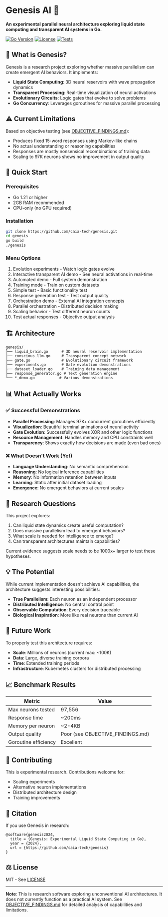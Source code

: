 # Genesis AI 🧠

**An experimental parallel neural architecture exploring liquid state computing and transparent AI systems in Go.**

[![Go Version](https://img.shields.io/badge/Go-1.21+-blue.svg)](https://golang.org/doc/install)
[![License](https://img.shields.io/badge/License-MIT-green.svg)](LICENSE)
[![Tests](https://img.shields.io/badge/Tests-27%2F27%20Passing-brightgreen.svg)](#testing)

## 🔬 What is Genesis?

Genesis is a research project exploring whether massive parallelism can create emergent AI behaviors. It implements:

- **Liquid State Computing**: 3D neural reservoirs with wave propagation dynamics
- **Transparent Processing**: Real-time visualization of neural activations
- **Evolutionary Circuits**: Logic gates that evolve to solve problems
- **Go Concurrency**: Leverages goroutines for massive parallel processing

## ⚠️ Current Limitations

Based on objective testing (see [OBJECTIVE_FINDINGS.md](OBJECTIVE_FINDINGS.md)):
- Produces fixed 15-word responses using Markov-like chains
- No actual understanding or reasoning capabilities
- Responses are mostly nonsensical recombinations of training data
- Scaling to 97K neurons shows no improvement in output quality

## 🚀 Quick Start

### Prerequisites
- Go 1.21 or higher
- 2GB RAM recommended
- CPU-only (no GPU required)

### Installation
```bash
git clone https://github.com/caia-tech/genesis.git
cd genesis
go build
./genesis
```

### Menu Options
1. Evolution experiments - Watch logic gates evolve
2. Interactive transparent AI demo - See neural activations in real-time
3. Automated demo - Full system demonstration
4. Training mode - Train on custom datasets
5. Simple test - Basic functionality test
6. Response generation test - Test output quality
7. Orchestration demo - External AI integration concepts
8. Parallel orchestration - Distributed decision making
9. Scaling behavior - Test different neuron counts
10. Test actual responses - Objective output analysis

## 🏗️ Architecture

```
genesis/
├── liquid_brain.go      # 3D neural reservoir implementation
├── conscious_llm.go     # Transparent concept network
├── gate.go              # Evolutionary circuit framework
├── experiments.go       # Gate evolution demonstrations
├── dataset_loader.go    # Training data management
├── response_generator.go # Text generation engine
└── *_demo.go           # Various demonstrations
```

## 📊 What Actually Works

### ✅ Successful Demonstrations
- **Parallel Processing**: Manages 97K+ concurrent goroutines efficiently
- **Visualization**: Beautiful terminal animations of neural activity
- **Gate Evolution**: Successfully evolves XOR and other logic functions
- **Resource Management**: Handles memory and CPU constraints well
- **Transparency**: Shows exactly how decisions are made (even bad ones)

### ❌ What Doesn't Work (Yet)
- **Language Understanding**: No semantic comprehension
- **Reasoning**: No logical inference capabilities
- **Memory**: No information retention between inputs
- **Learning**: Static after initial dataset loading
- **Emergence**: No emergent behaviors at current scales

## 🔬 Research Questions

This project explores:
1. Can liquid state dynamics create useful computation?
2. Does massive parallelism lead to emergent behaviors?
3. What scale is needed for intelligence to emerge?
4. Can transparent architectures maintain capabilities?

Current evidence suggests scale needs to be 1000x+ larger to test these hypotheses.

## 💡 The Potential

While current implementation doesn't achieve AI capabilities, the architecture suggests interesting possibilities:

- **True Parallelism**: Each neuron as an independent processor
- **Distributed Intelligence**: No central control point
- **Observable Computation**: Every decision traceable
- **Biological Inspiration**: More like real neurons than current AI

## 🚧 Future Work

To properly test this architecture requires:
- **Scale**: Millions of neurons (current max: ~100K)
- **Data**: Large, diverse training corpora
- **Time**: Extended training periods
- **Infrastructure**: Kubernetes clusters for distributed processing

## 📈 Benchmark Results

| Metric | Value |
|--------|-------|
| Max neurons tested | 97,556 |
| Response time | ~200ms |
| Memory per neuron | ~2-4KB |
| Output quality | Poor (see OBJECTIVE_FINDINGS.md) |
| Goroutine efficiency | Excellent |

## 🤝 Contributing

This is experimental research. Contributions welcome for:
- Scaling experiments
- Alternative neuron implementations
- Distributed architecture design
- Training improvements

## 📝 Citation

If you use Genesis in research:
```
@software{genesis2024,
  title = {Genesis: Experimental Liquid State Computing in Go},
  year = {2024},
  url = {https://github.com/caia-tech/genesis}
}
```

## ⚖️ License

MIT - See [LICENSE](LICENSE)

---

**Note**: This is research software exploring unconventional AI architectures. It does not currently function as a practical AI system. See [OBJECTIVE_FINDINGS.md](OBJECTIVE_FINDINGS.md) for detailed analysis of capabilities and limitations.
